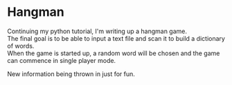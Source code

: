 # Hangman
Continuing my python tutorial, I'm writing up a hangman game.  
The final goal is to be able to input a text file and
scan it to build a dictionary of words.  
When the game is started up, a random word will be chosen and the game can commence
in single player mode.

New information being thrown in just for fun.
